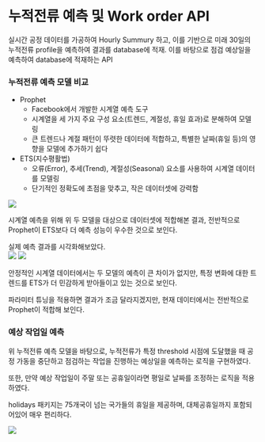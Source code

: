 # 누적전류 예측 및 Work order API 

실시간 공정 데이터를 가공하여 Hourly Summury 하고, 이를 기반으로 미래 30일의 누적전류 profile을 예측하여 결과를 database에 적재. 
이를 바탕으로 점검 예상일을 예측하여 database에 적재하는 API 

### 누적전류 예측 모델 비교 
- Prophet
  - Facebook에서 개발한 시계열 예측 도구
  - 시계열을 세 가지 주요 구성 요소(트렌드, 계절성, 휴일 효과)로 분해하여 모델링
  - 큰 트렌드나 계절 패턴이 뚜렷한 데이터에 적합하고, 특별한 날짜(휴일 등)의 영향을 모델에 추가하기 쉽다 
- ETS(지수평활법)
  - 오류(Error), 추세(Trend), 계절성(Seasonal) 요소를 사용하여 시계열 데이터를 모델링
  - 단기적인 정확도에 초점을 맞추고, 작은 데이터셋에 강력함 

![](https://velog.velcdn.com/images/hajeongjj/post/a9ba2057-38b1-48af-ac21-714d5790ca87/image.png)

시계열 예측을 위해 위 두 모델을 대상으로 데이터셋에 적합해본 결과, 
전반적으로 Prophet이 ETS보다 더 예측 성능이 우수한 것으로 보인다. 

실제 예측 결과를 시각화해보았다.  
![](https://velog.velcdn.com/images/hajeongjj/post/7444aef2-1b1d-4b2d-ad2a-5a9a19612fab/image.png)
![](https://velog.velcdn.com/images/hajeongjj/post/925a5b3d-5900-4f16-a1af-3e321678a8b2/image.png)

안정적인 시계열 데이터에서는 두 모델의 예측이 큰 차이가 없지만, 
특정 변화에 대한 트렌드를 ETS가 더 민감하게 받아들이고 있는 것으로 보인다. 

파라미터 튜닝을 적용하면 결과가 조금 달라지겠지만, 현재 데이터에서는 전반적으로 Prophet이 적합해 보인다. 

### 예상 작업일 예측 
위 누적전류 예측 모델을 바탕으로, 누적전류가 특정 threshold 시점에 도달했을 때 공정 가동을 중단하고 점검하는 작업을 진행하는 예상일을 예측하는 로직을 구현하였다. 

또한, 만약 예상 작업일이 주말 또는 공휴일이라면 평일로 날짜를 조정하는 로직을 적용하였다. 

holidays 패키지는 75개국이 넘는 국가들의 휴일을 제공하며, 대체공휴일까지 포함되어있어 매우 편리하다. 

![](https://velog.velcdn.com/images/hajeongjj/post/eb0bc4b3-d662-4b2f-8e33-732c3fbd07ae/image.png)







